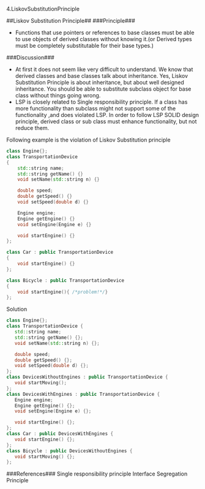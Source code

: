 4.LiskovSubstitutionPrinciple

##Liskov Substitution Principle##
###Principle###

- Functions that use pointers or references to base classes must be able to use objects of derived classes without knowing it.(or Derived types must be completely substitutable for their base types.)

###Discussion###
- At first it does not seem like very difficult to understand. We know that derived classes and base classes talk about inheritance. Yes, Liskov Substitution Principle is about inheritance, but about well designed inheritance. You should be able to substitute subclass object for base class without things going wrong.
- 	LSP is closely related to Single responsibility principle. If a class has more functionality than subclass might not support some of the functionality ,and does violated LSP. In order to follow LSP SOLID design principle, derived class or sub class must enhance functionality, but not reduce them. 



Following example is the violation of Liskov Substitution principle
```CPP
class Engine{};
class TransportationDevice
{
    std::string name;
    std::string getName() {}
    void setName(std::string n) {}

    double speed;
    double getSpeed() {}
    void setSpeed(double d) {}

    Engine engine;
    Engine getEngine() {}
    void setEngine(Engine e) {}

    void startEngine() {}
};

class Car : public TransportationDevice
{
    void startEngine() {}
};

class Bicycle : public TransportationDevice
{
    void startEngine(){ /*problem!*/}
};
```

Solution

```cpp
class Engine{};
class TransportationDevice {
   std::string name;
   std::string getName() {};
   void setName(std::string n) {};

   double speed;
   double getSpeed() {};
   void setSpeed(double d) {};
};
class DevicesWithoutEngines : public TransportationDevice {
   void startMoving();
};
class DevicesWithEngines : public TransportationDevice {
   Engine engine;
   Engine getEngine() {};
   void setEngine(Engine e) {};

   void startEngine() {};
};
class Car : public DevicesWithEngines {
   void startEngine() {};
};
class Bicycle : public DevicesWithoutEngines {
   void startMoving() {};
};
```

###References###
Single responsibility principle
Interface Segregation Principle